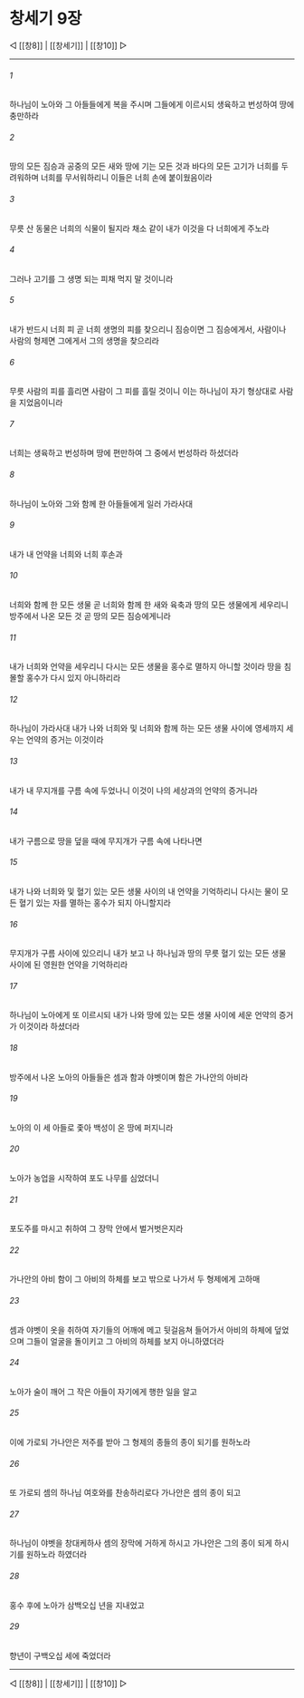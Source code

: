 # 창세기 9장

◁ [[창8]] | [[창세기]] | [[창10]] ▷
***

###### 1
하나님이 노아와 그 아들들에게 복을 주시며 그들에게 이르시되 생육하고 번성하여 땅에 충만하라

###### 2
땅의 모든 짐승과 공중의 모든 새와 땅에 기는 모든 것과 바다의 모든 고기가 너희를 두려워하며 너희를 무서워하리니 이들은 너희 손에 붙이웠음이라

###### 3
무릇 산 동물은 너희의 식물이 될지라 채소 같이 내가 이것을 다 너희에게 주노라

###### 4
그러나 고기를 그 생명 되는 피채 먹지 말 것이니라

###### 5
내가 반드시 너희 피 곧 너희 생명의 피를 찾으리니 짐승이면 그 짐승에게서, 사람이나 사람의 형제면 그에게서 그의 생명을 찾으리라

###### 6
무릇 사람의 피를 흘리면 사람이 그 피를 흘릴 것이니 이는 하나님이 자기 형상대로 사람을 지었음이니라

###### 7
너희는 생육하고 번성하며 땅에 편만하여 그 중에서 번성하라 하셨더라

###### 8
하나님이 노아와 그와 함께 한 아들들에게 일러 가라사대

###### 9
내가 내 언약을 너희와 너희 후손과

###### 10
너희와 함께 한 모든 생물 곧 너희와 함께 한 새와 육축과 땅의 모든 생물에게 세우리니 방주에서 나온 모든 것 곧 땅의 모든 짐승에게니라

###### 11
내가 너희와 언약을 세우리니 다시는 모든 생물을 홍수로 멸하지 아니할 것이라 땅을 침몰할 홍수가 다시 있지 아니하리라

###### 12
하나님이 가라사대 내가 나와 너희와 및 너희와 함께 하는 모든 생물 사이에 영세까지 세우는 언약의 증거는 이것이라

###### 13
내가 내 무지개를 구름 속에 두었나니 이것이 나의 세상과의 언약의 증거니라

###### 14
내가 구름으로 땅을 덮을 때에 무지개가 구름 속에 나타나면

###### 15
내가 나와 너희와 및 혈기 있는 모든 생물 사이의 내 언약을 기억하리니 다시는 물이 모든 혈기 있는 자를 멸하는 홍수가 되지 아니할지라

###### 16
무지개가 구름 사이에 있으리니 내가 보고 나 하나님과 땅의 무릇 혈기 있는 모든 생물 사이에 된 영원한 언약을 기억하리라

###### 17
하나님이 노아에게 또 이르시되 내가 나와 땅에 있는 모든 생물 사이에 세운 언약의 증거가 이것이라 하셨더라

###### 18
방주에서 나온 노아의 아들들은 셈과 함과 야벳이며 함은 가나안의 아비라

###### 19
노아의 이 세 아들로 좇아 백성이 온 땅에 퍼지니라

###### 20
노아가 농업을 시작하여 포도 나무를 심었더니

###### 21
포도주를 마시고 취하여 그 장막 안에서 벌거벗은지라

###### 22
가나안의 아비 함이 그 아비의 하체를 보고 밖으로 나가서 두 형제에게 고하매

###### 23
셈과 야벳이 옷을 취하여 자기들의 어깨에 메고 뒷걸음쳐 들어가서 아비의 하체에 덮었으며 그들이 얼굴을 돌이키고 그 아비의 하체를 보지 아니하였더라

###### 24
노아가 술이 깨어 그 작은 아들이 자기에게 행한 일을 알고

###### 25
이에 가로되 가나안은 저주를 받아 그 형제의 종들의 종이 되기를 원하노라

###### 26
또 가로되 셈의 하나님 여호와를 찬송하리로다 가나안은 셈의 종이 되고

###### 27
하나님이 야벳을 창대케하사 셈의 장막에 거하게 하시고 가나안은 그의 종이 되게 하시기를 원하노라 하였더라

###### 28
홍수 후에 노아가 삼백오십 년을 지내었고

###### 29
향년이 구백오십 세에 죽었더라

***
◁ [[창8]] | [[창세기]] | [[창10]] ▷